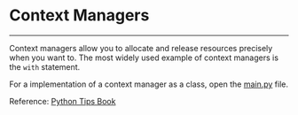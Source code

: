 # Context Managers
___

Context managers allow you to allocate and release resources precisely when you want to. The most widely used example of context managers is the `with` statement.

For a implementation of a context manager as a class, open the [main.py](main.py) file.

Reference: [Python Tips Book](https://book.pythontips.com/en/latest/context_managers.html)
